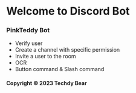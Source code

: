 # Welcome to Discord Bot
### PinkTeddy Bot

* Verify user
* Create a channel with specific permission
* Invite a user to the room
* OCR
* Button command & Slash command

#### Copyright &#169; 2023 Techdy Bear
